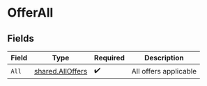 # OfferAll


## Fields

| Field                                                | Type                                                 | Required                                             | Description                                          |
| ---------------------------------------------------- | ---------------------------------------------------- | ---------------------------------------------------- | ---------------------------------------------------- |
| `All`                                                | [shared.AllOffers](../../models/shared/alloffers.md) | :heavy_check_mark:                                   | All offers applicable                                |